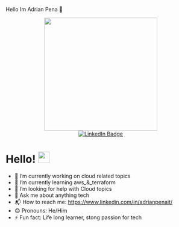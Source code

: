 Hello Im Adrian Pena 👋

<div id="header" align="center">
  <img src="https://media4.giphy.com/media/WFZvB7VIXBgiz3oDXE/giphy.gif?cid=790b7611053dcd76b4d51955483989e4da4319c730ac3c8f&rid=giphy.gif&ct=s" width="300"/>
</div>

<div id="badges" align="center">
  <a href="https://www.linkedin.com/in/adrianpenait/">
    <img src="https://img.shields.io/badge/LinkedIn-blue?style=for-the-badge&logo=linkedin&logoColor=white" alt="LinkedIn Badge"/>
  </a>
</div>

<h1>
  <align="center">
  Hello!
  <img src="https://media.giphy.com/media/hvRJCLFzcasrR4ia7z/giphy.gif" width="30px"/>
</h1>

- 🔭 I’m currently working on cloud related topics
- 🌱 I’m currently learning aws_&_terraform
- 🤔 I’m looking for help with Cloud topics
- 💬 Ask me about anything tech
- 📬 How to reach me: https://www.linkedin.com/in/adrianpenait/
- 😊 Pronouns: He/Him
- ⚡ Fun fact: Life long learner, stong passion for tech
